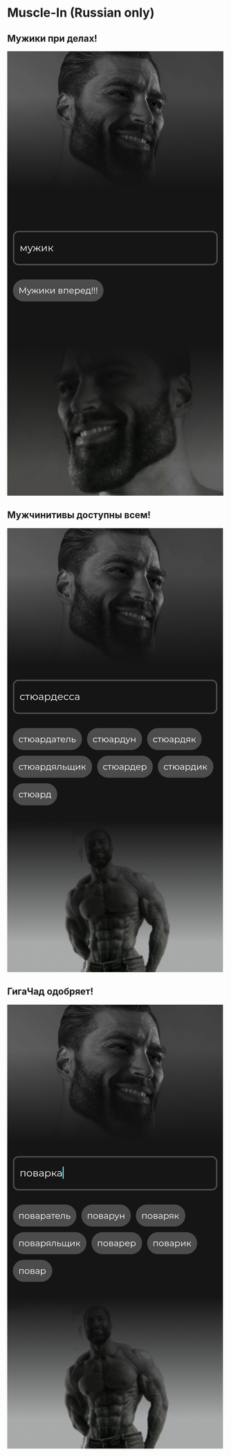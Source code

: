 # Muscle-In (Russian only)

## Мужики при делах!
![](https://github.com/loooltooot/muscle-in/blob/master/assets/Screenshot_20220313-131437.png)
## Мужчинитивы доступны всем!
![](https://github.com/loooltooot/muscle-in/blob/master/assets/Screenshot_20220313-131403.png)
## ГигаЧад одобряет!
![](https://github.com/loooltooot/muscle-in/blob/master/assets/Screenshot_20220313-131418.png)
